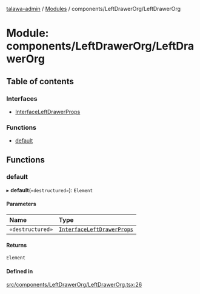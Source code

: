 [talawa-admin](../README.md) / [Modules](../modules.md) / components/LeftDrawerOrg/LeftDrawerOrg

# Module: components/LeftDrawerOrg/LeftDrawerOrg

## Table of contents

### Interfaces

- [InterfaceLeftDrawerProps](../interfaces/components_LeftDrawerOrg_LeftDrawerOrg.InterfaceLeftDrawerProps.md)

### Functions

- [default](components_LeftDrawerOrg_LeftDrawerOrg.md#default)

## Functions

### default

▸ **default**(`«destructured»`): `Element`

#### Parameters

| Name | Type |
| :------ | :------ |
| `«destructured»` | [`InterfaceLeftDrawerProps`](../interfaces/components_LeftDrawerOrg_LeftDrawerOrg.InterfaceLeftDrawerProps.md) |

#### Returns

`Element`

#### Defined in

[src/components/LeftDrawerOrg/LeftDrawerOrg.tsx:26](https://github.com/disha1202/talawa-admin/blob/171fdd3/src/components/LeftDrawerOrg/LeftDrawerOrg.tsx#L26)
